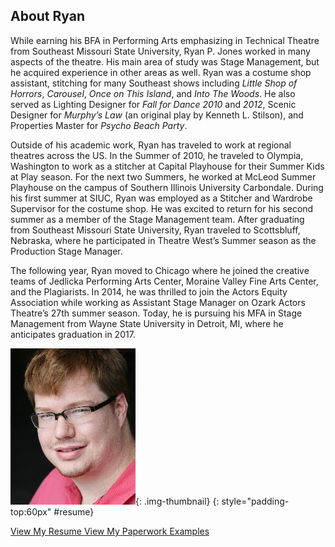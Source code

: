 About Ryan
----------

While earning his BFA in Performing Arts emphasizing in Technical Theatre from Southeast Missouri State University, Ryan P. Jones worked in many aspects of the theatre.
His main area of study was Stage Management, but he acquired experience in other areas as well.
Ryan was a costume shop assistant, stitching for many Southeast shows including *Little Shop of Horrors*, *Carousel*, *Once on This Island*, and *Into The Woods*.
He also served as Lighting Designer for *Fall for Dance 2010* and *2012*, Scenic Designer for *Murphy’s Law* (an original play by Kenneth L. Stilson), and Properties Master for *Psycho Beach Party*.

Outside of his academic work, Ryan has traveled to work at regional theatres across the US.
In the Summer of 2010, he traveled to Olympia, Washington to work as a stitcher at Capital Playhouse for their Summer Kids at Play season.
For the next two Summers, he worked at McLeod Summer Playhouse on the campus of Southern Illinois University Carbondale.
During his first summer at SIUC, Ryan was employed as a Stitcher and Wardrobe Supervisor for the costume shop.
He was excited to return for his  second summer as a member of the Stage Management team.
After graduating from Southeast Missouri State University, Ryan traveled to Scottsbluff, Nebraska, where he participated in Theatre West’s Summer season as the Production Stage Manager.

The following year, Ryan moved to Chicago where he joined the creative teams of Jedlicka Performing Arts Center, Moraine Valley Fine Arts Center, and the Plagiarists.
In 2014, he was thrilled to join the Actors Equity Association while working as Assistant Stage Manager on Ozark Actors Theatre’s 27th summer season.
Today, he is pursuing his MFA in Stage Management from Wayne State University in Detroit, MI, where he anticipates graduation in 2017.

![Ryan P. Jones](/static/img/Headshot.jpg){: .img-thumbnail}
{: style="padding-top:60px" #resume}

<a href="{{ site.data.resume.resume_link }}" target="_blank" class="btn btn-default btn-lg">
<i class="fa fa-file-pdf-o fa-fw"></i> View My Resume
</a>

<a href="{{ site.data.resume.paperwork_link }}" target="_blank" class="btn btn-default btn-lg">
<i class="fa fa-files-o fa-fw"></i> View My Paperwork Examples
</a>
